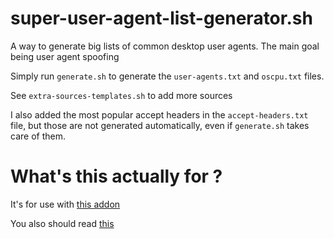 # super-user-agent-list-generator.sh
A way to generate big lists of common desktop user agents. The main goal being user agent spoofing

Simply run `generate.sh` to generate the `user-agents.txt` and `oscpu.txt` files.

See `extra-sources-templates.sh` to add more sources

I also added the most popular accept headers in the `accept-headers.txt` file, but those are not generated automatically, even if `generate.sh` takes care of them. 

# What's this actually for ? 

It's for use with [this addon](https://www.dephormation.org.uk/?page=81)

You also should read [this](https://blackgnu.net/palemoon-hardening.html)

